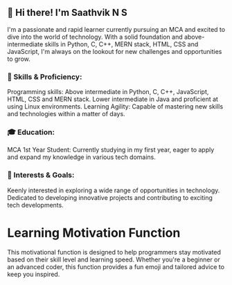 ## 👋 Hi there! I'm Saathvik N S

I'm a passionate and rapid learner currently pursuing an MCA and excited to dive into the world of technology. With a solid foundation and above-intermediate skills in Python, C, C++, MERN stack, HTML, CSS and JavaScript, I'm always on the lookout for new challenges and opportunities to grow.

### 🔧 Skills & Proficiency:

Programming skills: Above intermediate in Python, C, C++, JavaScript, HTML, CSS and MERN stack. Lower intermediate in Java and proficient at using Linux environments.
Learning Agility: Capable of mastering new skills and technologies within a matter of days.

### 🎓 Education:

MCA 1st Year Student: Currently studying in my first year, eager to apply and expand my knowledge in various tech domains.

### 🌟 Interests & Goals:

Keenly interested in exploring a wide range of opportunities in technology.
Dedicated to developing innovative projects and contributing to exciting tech developments.

# Learning Motivation Function

This motivational function is designed to help programmers stay motivated based on their skill level and learning speed. Whether you're a beginner or an advanced coder, this function provides a fun emoji and tailored advice to keep you inspired.
